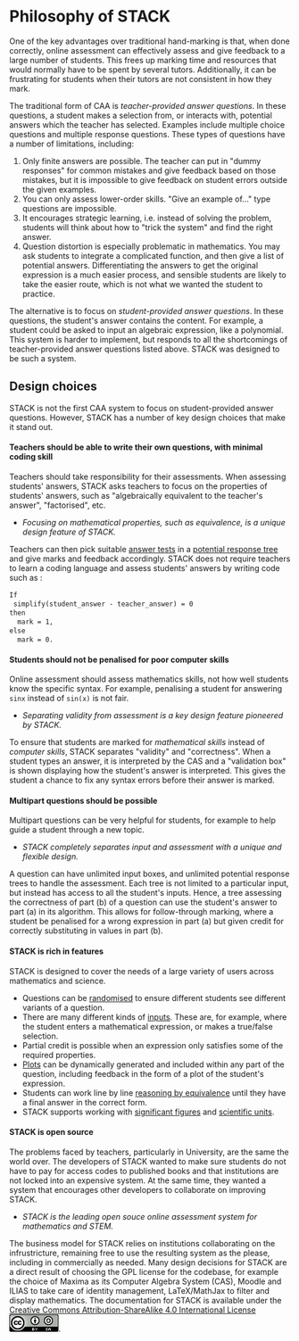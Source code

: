 # Philosophy of STACK

One of the key advantages over traditional hand-marking is that, when done correctly, online assessment can effectively assess and give feedback to a large number of students. This frees up marking time and resources that would normally have to be spent by several tutors. Additionally, it can be frustrating for students when their tutors are not consistent in how they mark.

The traditional form of CAA is *teacher-provided answer questions*. In these questions, a student makes a selection from, or interacts with, potential answers which the teacher has selected. Examples include multiple choice questions and multiple response questions. These types of questions have a number of limitations, including:

1. Only finite answers are possible. The teacher can put in "dummy responses" for common mistakes and give feedback based on those mistakes, but it is impossible to give feedback on student errors outside the given examples.
2. You can only assess lower-order skills. "Give an example of..." type questions are impossible.
3. It encourages strategic learning, i.e. instead of solving the problem, students will think about how to "trick the system" and find the right answer.
4. Question distortion is especially problematic in mathematics. You may ask students to integrate a complicated function, and then give a list of potential answers. Differentiating the answers to get the original expression is a much easier process, and sensible students are likely to take the easier route, which is not what we wanted the student to practice.

The alternative is to focus on *student-provided answer questions*. In these questions, the student's answer contains the content. For example, a student could be asked to input an algebraic expression, like a polynomial. This system is harder to implement, but responds to all the shortcomings of teacher-provided answer questions listed above. STACK was designed to be such a system.

## Design choices

STACK is not the first CAA system to focus on student-provided answer questions. However, STACK has a number of key design choices that make it stand out.

#### Teachers should be able to write their own questions, with minimal coding skill

Teachers should take responsibility for their assessments. When assessing students' answers, STACK asks teachers to focus on the properties of students' answers, such as "algebraically equivalent to the teacher's answer", "factorised", etc. 

* _Focusing on mathematical properties, such as equivalence, is a unique design feature of STACK._

Teachers can then pick suitable [answer tests](../Authoring/Answer_Tests/index.md) in a [potential response tree](../Authoring/Potential_response_trees.md) and give marks and feedback accordingly.  STACK does not require teachers to learn a coding language and assess students' answers by writing code such as :

```
If
 simplify(student_answer - teacher_answer) = 0
then
  mark = 1,
else
  mark = 0.
```

#### Students should not be penalised for poor computer skills

Online assessment should assess mathematics skills, not how well students know the specific syntax. For example, penalising a student for answering `sinx` instead of `sin(x)` is not fair.

* _Separating validity from assessment is a key design feature pioneered by STACK._

To ensure that students are marked for *mathematical skills* instead of *computer skills*, STACK separates "validity" and "correctness". When a student types an answer, it is interpreted by the CAS and a "validation box" is shown displaying how the student's answer is interpreted. This gives the student a chance to fix any syntax errors before their answer is marked.


#### Multipart questions should be possible

Multipart questions can be very helpful for students, for example to help guide a student through a new topic.

* _STACK completely separates input and assessment with a unique and flexible design._

A question can have unlimited input boxes, and unlimited potential response trees to handle the assessment. Each tree is not limited to a particular input, but instead has access to all the student's inputs. Hence, a tree assessing the correctness of part (b) of a question can use the student's answer to part (a) in its algorithm. This allows for follow-through marking, where a student be penalised for a wrong expression in part (a) but given credit for correctly substituting in values in part (b).

#### STACK is rich in features

STACK is designed to cover the needs of a large variety of users across mathematics and science.

* Questions can be [randomised](../CAS/Random.md) to ensure different students see different variants of a question.
* There are many different kinds of [inputs](../Authoring/Inputs/index.md). These are, for example, where the student enters a mathematical expression, or makes a true/false selection.
* Partial credit is possible when an expression only satisfies some of the required properties.
* [Plots](../CAS/Maxima_plot.md) can be dynamically generated and included within any part of the question, including feedback in the form of a plot of the student's expression.
* Students can work line by line [reasoning by equivalence](../CAS/Equivalence_reasoning.md) until they have a final answer in the correct form. 
* STACK supports working with [significant figures](../Authoring/Answer_Tests/Numerical.md) and [scientific units](../Topics/Units.md).

#### STACK is open source

The problems faced by teachers, particularly in University, are the same the world over.  The developers of STACK wanted to make sure students do not have to pay for access codes to published books and that institutions are not locked into an expensive system.  At the same time, they wanted a system that encourages other developers to collaborate on improving STACK.  

* _STACK is the leading open souce online assessment system for mathematics and STEM._

The business model for STACK relies on institutions collaborating on the infrustricture, remaining free to use the resulting system as the please, including in commercially as needed.  Many design decisions for STACK are a direct result of choosing the GPL license for the codebase, for example the choice of Maxima as its Computer Algebra System (CAS), Moodle and ILIAS to take care of identity management, LaTeX/MathJax to filter and display mathematics.  The documentation for STACK is available under the  <a rel="license" href="http://creativecommons.org/licenses/by-sa/4.0/">Creative Commons Attribution-ShareAlike 4.0 International License</a> 
![Creative Commons License](../../content/by-sa-88.png).
